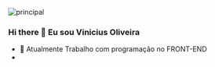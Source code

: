  ![principal](https://th.bing.com/th/id/R.e1e404b48f6dfa8fcc419c6b0bf1774a?rik=o%2bMXczMCf2g%2bqg&pid=ImgRaw&r=0)
 
 ### Hi there 👋 Eu sou Vinicius Oliveira

- 💼 Atualmente Trabalho com programação no FRONT-END
-  
